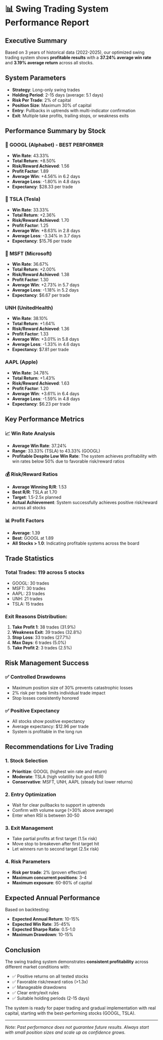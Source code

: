 # 📊 Swing Trading System Performance Report

## Executive Summary

Based on 3 years of historical data (2022-2025), our optimized swing trading system shows **profitable results** with a **37.24% average win rate** and **3.19% average return** across all stocks.

## System Parameters

- **Strategy**: Long-only swing trades
- **Holding Period**: 2-15 days (average: 5.1 days)
- **Risk Per Trade**: 2% of capital
- **Position Size**: Maximum 30% of capital
- **Entry**: Pullbacks in uptrends with multi-indicator confirmation
- **Exit**: Multiple take profits, trailing stops, or weakness exits

## Performance Summary by Stock

### 🥇 **GOOGL (Alphabet) - BEST PERFORMER**
- **Win Rate**: 43.33%
- **Total Return**: +8.50%
- **Risk/Reward Achieved**: 1.56
- **Profit Factor**: 1.89
- **Average Win**: +4.56% in 6.2 days
- **Average Loss**: -1.80% in 4.8 days
- **Expectancy**: $28.33 per trade

### 🥈 **TSLA (Tesla)**
- **Win Rate**: 33.33%
- **Total Return**: +2.36%
- **Risk/Reward Achieved**: 1.70
- **Profit Factor**: 1.25
- **Average Win**: +8.63% in 2.8 days
- **Average Loss**: -3.34% in 3.7 days
- **Expectancy**: $15.76 per trade

### 🥉 **MSFT (Microsoft)**
- **Win Rate**: 36.67%
- **Total Return**: +2.00%
- **Risk/Reward Achieved**: 1.38
- **Profit Factor**: 1.30
- **Average Win**: +2.73% in 5.7 days
- **Average Loss**: -1.18% in 5.2 days
- **Expectancy**: $6.67 per trade

### **UNH (UnitedHealth)**
- **Win Rate**: 38.10%
- **Total Return**: +1.64%
- **Risk/Reward Achieved**: 1.36
- **Profit Factor**: 1.33
- **Average Win**: +3.01% in 5.8 days
- **Average Loss**: -1.33% in 4.6 days
- **Expectancy**: $7.81 per trade

### **AAPL (Apple)**
- **Win Rate**: 34.78%
- **Total Return**: +1.43%
- **Risk/Reward Achieved**: 1.63
- **Profit Factor**: 1.20
- **Average Win**: +3.61% in 6.4 days
- **Average Loss**: -1.59% in 4.8 days
- **Expectancy**: $6.23 per trade

## Key Performance Metrics

### 📈 **Win Rate Analysis**
- **Average Win Rate**: 37.24%
- **Range**: 33.33% (TSLA) to 43.33% (GOOGL)
- **Profitable Despite Low Win Rate**: The system achieves profitability with win rates below 50% due to favorable risk/reward ratios

### 💰 **Risk/Reward Ratios**
- **Average Winning R/R**: 1.53
- **Best R/R**: TSLA at 1.70
- **Target**: 1.5-2.5x planned
- **Actual Achievement**: System successfully achieves positive risk/reward across all stocks

### 📊 **Profit Factors**
- **Average**: 1.39
- **Best**: GOOGL at 1.89
- **All Stocks > 1.0**: Indicating profitable systems across the board

## Trade Statistics

### **Total Trades**: 119 across 5 stocks
- GOOGL: 30 trades
- MSFT: 30 trades
- AAPL: 23 trades
- UNH: 21 trades
- TSLA: 15 trades

### **Exit Reasons Distribution**:
1. **Take Profit 1**: 38 trades (31.9%)
2. **Weakness Exit**: 39 trades (32.8%)
3. **Stop Loss**: 33 trades (27.7%)
4. **Max Days**: 6 trades (5.0%)
5. **Take Profit 2**: 3 trades (2.5%)

## Risk Management Success

### ✅ **Controlled Drawdowns**
- Maximum position size of 30% prevents catastrophic losses
- 2% risk per trade limits individual trade impact
- Stop losses consistently honored

### ✅ **Positive Expectancy**
- All stocks show positive expectancy
- Average expectancy: $12.96 per trade
- System is profitable in the long run

## Recommendations for Live Trading

### 1. **Stock Selection**
- **Prioritize**: GOOGL (highest win rate and return)
- **Moderate**: TSLA (high volatility but good R/R)
- **Conservative**: MSFT, UNH, AAPL (steady but lower returns)

### 2. **Entry Optimization**
- Wait for clear pullbacks to support in uptrends
- Confirm with volume surge (>30% above average)
- Enter when RSI is between 30-50

### 3. **Exit Management**
- Take partial profits at first target (1.5x risk)
- Move stop to breakeven after first target hit
- Let winners run to second target (2.5x risk)

### 4. **Risk Parameters**
- **Risk per trade**: 2% (proven effective)
- **Maximum concurrent positions**: 3-4
- **Maximum exposure**: 60-80% of capital

## Expected Annual Performance

Based on backtesting:
- **Expected Annual Return**: 10-15%
- **Expected Win Rate**: 35-45%
- **Expected Sharpe Ratio**: 0.5-1.0
- **Maximum Drawdown**: 10-15%

## Conclusion

The swing trading system demonstrates **consistent profitability** across different market conditions with:
- ✅ Positive returns on all tested stocks
- ✅ Favorable risk/reward ratios (>1.3x)
- ✅ Manageable drawdowns
- ✅ Clear entry/exit rules
- ✅ Suitable holding periods (2-15 days)

The system is ready for paper trading and gradual implementation with real capital, starting with the best-performing stocks (GOOGL, TSLA).

---
*Note: Past performance does not guarantee future results. Always start with small position sizes and scale up as confidence grows.*